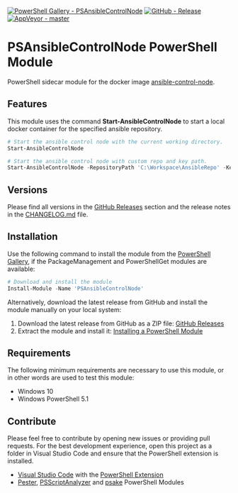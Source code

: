 [![PowerShell Gallery - PSAnsibleControlNode](https://img.shields.io/badge/PowerShell_Gallery-PSAnsibleControlNode-0072C6.svg)](https://www.powershellgallery.com/packages/PSAnsibleControlNode)
[![GitHub - Release](https://img.shields.io/github/release/claudiospizzi/PSAnsibleControlNode.svg)](https://github.com/claudiospizzi/PSAnsibleControlNode/releases)
[![AppVeyor - master](https://img.shields.io/appveyor/ci/claudiospizzi/PSAnsibleControlNode/master.svg)](https://ci.appveyor.com/project/claudiospizzi/PSAnsibleControlNode/branch/master)

# PSAnsibleControlNode PowerShell Module

PowerShell sidecar module for the docker image [ansible-control-node].

## Features

This module uses the command **Start-AnsibleControlNode** to start a local docker container for the specified ansible repository.

```powershell
# Start the ansible control node with the current working directory.
Start-AnsibleControlNode

# Start the ansible control node with custom repo and key path.
Start-AnsibleControlNode -RepositoryPath 'C:\Workspace\AnsibleRepo' -KeyPath 'C:\Workspace\AnsibleKeys'
```

## Versions

Please find all versions in the [GitHub Releases] section and the release notes
in the [CHANGELOG.md] file.

## Installation

Use the following command to install the module from the [PowerShell Gallery],
if the PackageManagement and PowerShellGet modules are available:

```powershell
# Download and install the module
Install-Module -Name 'PSAnsibleControlNode'
```

Alternatively, download the latest release from GitHub and install the module
manually on your local system:

1. Download the latest release from GitHub as a ZIP file: [GitHub Releases]
2. Extract the module and install it: [Installing a PowerShell Module]

## Requirements

The following minimum requirements are necessary to use this module, or in other
words are used to test this module:

* Windows 10
* Windows PowerShell 5.1

## Contribute

Please feel free to contribute by opening new issues or providing pull requests.
For the best development experience, open this project as a folder in Visual
Studio Code and ensure that the PowerShell extension is installed.

* [Visual Studio Code] with the [PowerShell Extension]
* [Pester], [PSScriptAnalyzer] and [psake] PowerShell Modules

[ansible-control-node]: https://hub.docker.com/repository/docker/claudiospizzi/ansible-control-node

[PowerShell Gallery]: https://www.powershellgallery.com/packages/PSAnsibleControlNode
[GitHub Releases]: https://github.com/claudiospizzi/PSAnsibleControlNode/releases
[Installing a PowerShell Module]: https://msdn.microsoft.com/en-us/library/dd878350

[CHANGELOG.md]: CHANGELOG.md

[Visual Studio Code]: https://code.visualstudio.com/
[PowerShell Extension]: https://marketplace.visualstudio.com/items?itemName=ms-vscode.PowerShell
[Pester]: https://www.powershellgallery.com/packages/Pester
[PSScriptAnalyzer]: https://www.powershellgallery.com/packages/PSScriptAnalyzer
[psake]: https://www.powershellgallery.com/packages/psake
